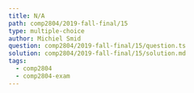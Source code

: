 ```yaml
---
title: N/A
path: comp2804/2019-fall-final/15
type: multiple-choice
author: Michiel Smid
question: comp2804/2019-fall-final/15/question.ts
solution: comp2804/2019-fall-final/15/solution.md
tags:
  - comp2804
  - comp2804-exam
---
```

